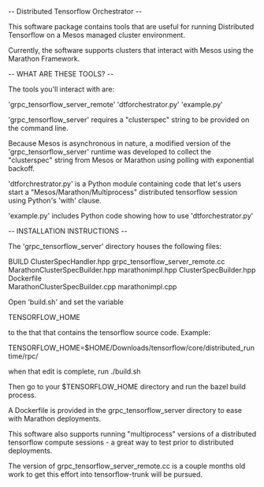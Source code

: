 -- Distributed Tensorflow Orchestrator --

This software package contains tools that are useful 
for running Distributed Tensorflow on a Mesos managed
cluster environment.

Currently, the software supports clusters that
interact with Mesos using the Marathon Framework.

-- WHAT ARE THESE TOOLS? --

The tools you'll interact with are:

 'grpc_tensorflow_server_remote'
 'dtforchestrator.py'
 'example.py'

'grpc_tensorflow_server' requires a "clusterspec" string
to be provided on the command line.

Because Mesos is asynchronous in nature, a modified version
of the 'grpc_tensorflow_server' runtime was developed
to collect the "clusterspec" string from Mesos or
Marathon using polling with exponential backoff.

'dtforchrestrator.py' is a Python module containing
code that let's users start a "Mesos/Marathon/Multiprocess"
distributed tensorflow session using Python's 'with' 
clause.

'example.py' includes Python code showing how to
use 'dtforchestrator.py'

-- INSTALLATION INSTRUCTIONS --

The 'grpc_tensorflow_server' directory houses the
following files:

 BUILD
 ClusterSpecHandler.hpp
 grpc_tensorflow_server_remote.cc
 MarathonClusterSpecBuilder.hpp
 marathonimpl.hpp
 ClusterSpecBuilder.hpp
 Dockerfile  
 MarathonClusterSpecBuilder.cpp
 marathonimpl.cpp

Open 'build.sh' and set the variable

TENSORFLOW_HOME

to the that that contains the tensorflow
source code. Example:

TENSORFLOW_HOME=$HOME/Downloads/tensorflow/core/distributed_runtime/rpc/

when that edit is complete, run ./build.sh

Then go to your $TENSORFLOW_HOME directory and run the bazel
build process.

A Dockerfile is provided in the grpc_tensorflow_server directory to
ease with Marathon deployments.

This software also supports running "multiprocess" versions of a
distributed tensorflow compute sessions - a great way to test prior
to distributed deployments.

The version of grpc_tensorflow_server_remote.cc is a couple months old
work to get this effort into tensorflow-trunk will be pursued.
